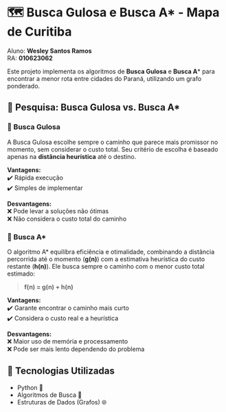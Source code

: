 # 🗺️ Busca Gulosa e Busca A* - Mapa de Curitiba  

Aluno: **Wesley Santos Ramos**  
RA: **010623062**  

Este projeto implementa os algoritmos de **Busca Gulosa** e **Busca A*** para encontrar a menor rota entre cidades do Paraná, utilizando um grafo ponderado.  

## 🧠 Pesquisa: Busca Gulosa vs. Busca A*  

### 🔹 Busca Gulosa  
A Busca Gulosa escolhe sempre o caminho que parece mais promissor no momento, sem considerar o custo total. Seu critério de escolha é baseado apenas na **distância heurística** até o destino.  

**Vantagens:**  
✔️ Rápida execução  
✔️ Simples de implementar  

**Desvantagens:**  
❌ Pode levar a soluções não ótimas  
❌ Não considera o custo total do caminho  

### 🔹 Busca A*  
O algoritmo A* equilibra eficiência e otimalidade, combinando a distância percorrida até o momento (**g(n)**) com a estimativa heurística do custo restante (**h(n)**). Ele busca sempre o caminho com o menor custo total estimado:  

> **f(n) = g(n) + h(n)**  

**Vantagens:**  
✔️ Garante encontrar o caminho mais curto  
✔️ Considera o custo real e a heurística  

**Desvantagens:**  
❌ Maior uso de memória e processamento  
❌ Pode ser mais lento dependendo do problema  

## 🚀 Tecnologias Utilizadas  
- Python 🐍  
- Algoritmos de Busca 🤖  
- Estruturas de Dados (Grafos) 🌐  

